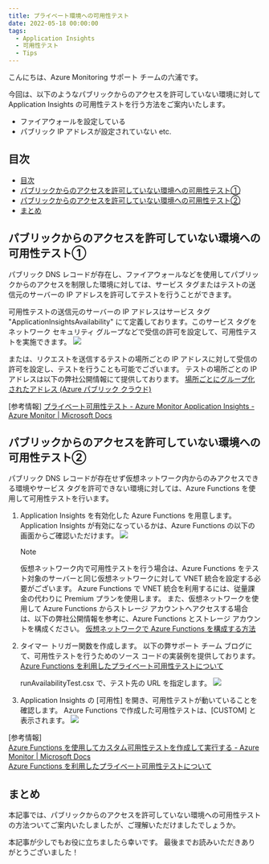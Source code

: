 ```yaml
---
title: プライベート環境への可用性テスト
date: 2022-05-18 00:00:00
tags:
  - Application Insights
  - 可用性テスト
  - Tips
---
```


こんにちは、Azure Monitoring サポート チームの六浦です。

今回は、以下のようなパブリックからのアクセスを許可していない環境に対して Application Insights の可用性テストを行う方法をご案内いたします。
- ファイアウォールを設定している
- パブリック IP アドレスが設定されていない etc.

<!-- more -->

## 目次
- [目次](#目次)
- [パブリックからのアクセスを許可していない環境への可用性テスト①](#パブリックからのアクセスを許可していない環境への可用性テスト)
- [パブリックからのアクセスを許可していない環境への可用性テスト②](#パブリックからのアクセスを許可していない環境への可用性テスト-1)
- [まとめ](#まとめ)

## パブリックからのアクセスを許可していない環境への可用性テスト①
パブリック DNS レコードが存在し、ファイアウォールなどを使用してパブリックからのアクセスを制限した環境に対しては、サービス タグまたはテストの送信元のサーバーの IP アドレスを許可してテストを行うことができます。

可用性テストの送信元のサーバーの IP アドレスはサービス タグ "ApplicationInsightsAvailability" にて定義しております。このサービス タグをネットワーク セキュリティ グループなどで受信の許可を設定して、可用性テストを実施できます。
![](./aboutPrivateAvailabilityTest/1.png)



または、リクエストを送信するテストの場所ごとの IP アドレスに対して受信の許可を設定し、テストを行うことも可能でございます。
テストの場所ごとの IP アドレスは以下の弊社公開情報にて提供しております。
[場所ごとにグループ化されたアドレス (Azure パブリック クラウド)](https://docs.microsoft.com/ja-jp/azure/azure-monitor/app/ip-addresses#addresses-grouped-by-location-azure-public-cloud)



[参考情報]
[プライベート可用性テスト - Azure Monitor Application Insights - Azure Monitor | Microsoft Docs](https://docs.microsoft.com/ja-jp/azure/azure-monitor/app/availability-private-test)



## パブリックからのアクセスを許可していない環境への可用性テスト②
パブリック DNS レコードが存在せず仮想ネットワーク内からのみアクセスできる環境やサービス タグを許可できない環境に対しては、Azure Functions を使用して可用性テストを行います。

1. Application Insights を有効化した Azure Functions を用意します。
   Application Insights が有効になっているかは、Azure Functions の以下の画面からご確認いただけます。
![](./aboutPrivateAvailabilityTest/2.png)

    > [!NOTE]
    > 仮想ネットワーク内で可用性テストを行う場合は、Azure Functions をテスト対象のサーバーと同じ仮想ネットワークに対して VNET 統合を設定する必要がございます。
    > Azure Functions で VNET 統合を利用するには、従量課金の代わりに Premium プランを使用します。
    > また、仮想ネットワークを使用して Azure Functions からストレージ アカウントへアクセスする場合は、以下の弊社公開情報を参考に、Azure Functions とストレージ アカウントを構成ください。
    > [仮想ネットワークで Azure Functions を構成する方法](https://docs.microsoft.com/ja-jp/azure/azure-functions/configure-networking-how-to#restrict-your-storage-account-to-a-virtual-network)

2. タイマー トリガー関数を作成します。
   以下の弊サポート チーム ブログにて、可用性テストを行うためのソース コードの実装例を提供しております。  
    [Azure Functions を利用したプライベート可用性テストについて](https://jpazmon-integ.github.io/blog/applicationInsights/privateAvailabilityTestSampleCode/)

    runAvailabilityTest.csx で、テスト先の URL を指定します。
![](./aboutPrivateAvailabilityTest/3.png)

1. Application Insights の [可用性] を開き、可用性テストが動いていることを確認します。
   Azure Functions で作成した可用性テストは、[CUSTOM] と表示されます。
![](./aboutPrivateAvailabilityTest/4.png)

[参考情報]  
[Azure Functions を使用してカスタム可用性テストを作成して実行する - Azure Monitor | Microsoft Docs](https://docs.microsoft.com/ja-jp/azure/azure-monitor/app/availability-azure-functions)  
[Azure Functions を利用したプライベート可用性テストについて](https://jpazmon-integ.github.io/blog/applicationInsights/privateAvailabilityTestSampleCode/)

## まとめ
本記事では、パブリックからのアクセスを許可していない環境への可用性テストの方法ついてご案内いたしましたが、ご理解いただけましたでしょうか。

本記事が少しでもお役に立ちましたら幸いです。
最後までお読みいただきありがとうございました！

